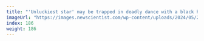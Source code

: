 ```yaml
---
title: "'Unluckiest star' may be trapped in deadly dance with a black hole"
imageUrl: "https://images.newscientist.com/wp-content/uploads/2024/05/29150747/SEI_206466432.jpg?width=788"
index: 186
weight: 186
---
```

